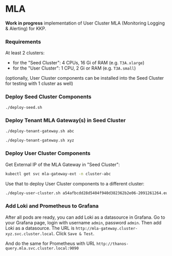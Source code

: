 # MLA
**Work in progress** implementation of User Cluster MLA (Monitoring Logging & Alerting) for KKP.

### Requirements
At least 2 clusters:
 - for the "Seed Cluster": 4 CPUs, 16 Gi of RAM (e.g. `T3A.xlarge`)
 - for the "User Cluster": 1 CPU, 2 Gi or RAM (e.g. `T3A.small`)

(optionally, User Cluster components can be installed into the Seed Cluster for testing with 1 cluster as well)

### Deploy Seed Cluster Components
```bash
./deploy-seed.sh
```

### Deploy Tenant MLA Gateway(s) in Seed Cluster
```bash
./deploy-tenant-gateway.sh abc

./deploy-tenant-gateway.sh xyz
```

### Deploy User Cluster Components
Get External IP of the MLA Gateway in "Seed Cluster":
```bash
kubectl get svc mla-gateway-ext -n cluster-abc
```

Use that to deploy User Cluster components to a different cluster:
```bash
./deploy-user-cluster.sh a54afbcdd28d5404f940d382362b2e06-2091261264.eu-central-1.elb.amazonaws.com
```

### Add Loki and Prometheus to Grafana
After all pods are ready, you can add Loki as a datasource in Grafana.
Go to your Grafana page, login with username `admin`, password `admin`.
Then add Loki as a datasource.
The URL is `http://mla-gateway.cluster-xyz.svc.cluster.local`. Click `Save & Test`.

And do the same for Prometheus with URL `http://thanos-query.mla.svc.cluster.local:9090`
